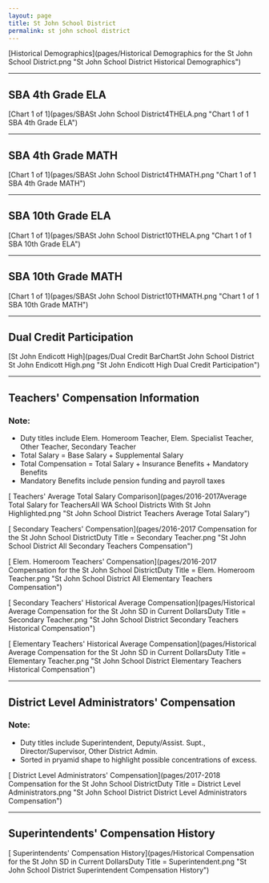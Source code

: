 ```yaml
---
layout: page
title: St John School District
permalink: st john school district
---
```



[Historical Demographics](pages/Historical Demographics for the St John School District.png "St John School District Historical Demographics")

___

## SBA 4th Grade ELA

[Chart 1 of 1](pages/SBASt John School District4THELA.png "Chart 1 of 1 SBA 4th Grade ELA")


___

## SBA 4th Grade MATH

[Chart 1 of 1](pages/SBASt John School District4THMATH.png "Chart 1 of 1 SBA 4th Grade MATH")


___

## SBA 10th Grade ELA

[Chart 1 of 1](pages/SBASt John School District10THELA.png "Chart 1 of 1 SBA 10th Grade ELA")


___

## SBA 10th Grade MATH

[Chart 1 of 1](pages/SBASt John School District10THMATH.png "Chart 1 of 1 SBA 10th Grade MATH")


___

## Dual Credit Participation

[St John Endicott High](pages/Dual Credit BarChartSt John School District St John Endicott High.png "St John Endicott High Dual Credit Participation")


___

## Teachers' Compensation Information
### Note:
- Duty titles include Elem. Homeroom Teacher, Elem. Specialist Teacher, Other Teacher, Secondary Teacher
- Total Salary = Base Salary + Supplemental Salary
- Total Compensation = Total Salary + Insurance Benefits + Mandatory Benefits
- Mandatory Benefits include pension funding and payroll taxes

[ Teachers' Average Total Salary Comparison](pages/2016-2017Average Total Salary for TeachersAll WA School Districts With St John Highlighted.png "St John School District Teachers Average Total Salary")

[ Secondary Teachers' Compensation](pages/2016-2017 Compensation for the St John School DistrictDuty Title = Secondary Teacher.png "St John School District All Secondary Teachers Compensation")

[ Elem. Homeroom Teachers' Compensation](pages/2016-2017 Compensation for the St John School DistrictDuty Title = Elem. Homeroom Teacher.png "St John School District All Elementary Teachers Compensation")

[ Secondary Teachers' Historical Average Compensation](pages/Historical Average Compensation for the St John SD in Current DollarsDuty Title = Secondary Teacher.png "St John School District Secondary Teachers Historical Compensation")

[ Elementary Teachers' Historical Average Compensation](pages/Historical Average Compensation for the St John SD in Current DollarsDuty Title = Elementary Teacher.png "St John School District Elementary Teachers Historical Compensation")


___

## District Level Administrators' Compensation

### Note:
- Duty titles include Superintendent, Deputy/Assist. Supt., Director/Supervisor, Other District Admin.
- Sorted in pryamid shape to highlight possible concentrations of excess.

[ District Level Administrators' Compensation](pages/2017-2018 Compensation for the St John School DistrictDuty Title = District Level Administrators.png "St John School District District Level Administrators Compensation")


___

## Superintendents' Compensation History

[ Superintendents' Compensation History](pages/Historical Compensation for the St John SD in Current DollarsDuty Title = Superintendent.png "St John School District Superintendent Compensation History")

